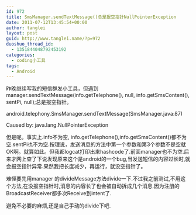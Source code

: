 ```yaml
---
id: 972
title: SmsManager.sendTextMessage()总是报空指针NullPointerException
date: 2011-07-12T13:45:54+00:00
author: tanglei
layout: post
guid: http://www.tanglei.name/?p=972
duoshuo_thread_id:
  - 1351844048792453192
categories:
  - coding小工具
tags:
  - Android
---
```

昨晚继续写我的短信群发小工具，但遇到manager.sendTextMessage(info.getTelephone(), null, info.getSmsContent(), sentPi, null);总是报空指针。

android.telephony.SmsManager.sendTextMessage(SmsManager.java:87)

Caused by: java.lang.NullPointerException

但是呢。事实上.info不为空, info.getTelephone(),info.getSmsContent()都不为空.sentPi也不为空.按理说，发送消息的方法中第一个参数和第3个参数不是空就OK啊。就算如此。但我都logcat打印出来hashcode了.前面manager也不为空.后来才网上查了下说发现原来这个是android的一个bug,当发送短信的内容过长时,就会报空指针异常.果然我把长度减少，再运行，就没空指针了。

难怪要先用manager 的divideMessage方法divide一下.不过我之前测试,不用这个方法,在没报空指针时,消息的内容长了也会被自动拆成几个消息.因为注册的BroadcastReceiver都多次Receive到intent了.

避免不必要的麻烦,还是自己手动的divide下吧.

&nbsp;
